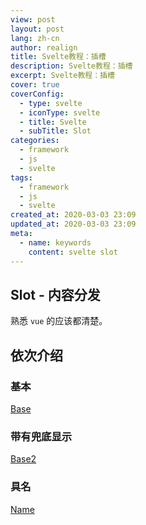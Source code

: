 ```yaml
---
view: post
layout: post
lang: zh-cn
author: realign
title: Svelte教程：插槽
description: Svelte教程：插槽
excerpt: Svelte教程：插槽
cover: true
coverConfig:
  - type: svelte
  - iconType: svelte
  - title: Svelte
  - subTitle: Slot
categories:
  - framework
  - js
  - svelte
tags:
  - framework
  - js
  - svelte
created_at: 2020-03-03 23:09
updated_at: 2020-03-03 23:09
meta:
  - name: keywords
    content: svelte slot
---
```


## Slot - 内容分发

熟悉 `vue` 的应该都清楚。

## 依次介绍

### 基本

[Base](https://svelte.dev/repl/a122b62a7cfd471f82fdb366f990011f?version=3.19.1)

### 带有兜底显示

[Base2](https://svelte.dev/repl/64ca5566c424418db5a8ccf46a570138?version=3.19.1)

### 具名

[Name](https://svelte.dev/repl/722e41fdeed84d27987ca9badb38465e?version=3.19.1)
